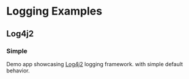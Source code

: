 # Logging Examples

## Log4j2

### Simple

Demo app showcasing [Log4j2](../README.md) logging framework.
with simple default behavior.